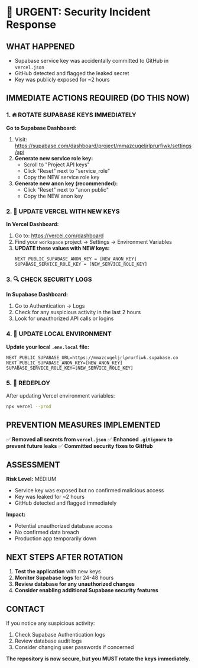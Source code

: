 # 🚨 URGENT: Security Incident Response

## WHAT HAPPENED
- Supabase service key was accidentally committed to GitHub in `vercel.json`
- GitHub detected and flagged the leaked secret
- Key was publicly exposed for ~2 hours

## IMMEDIATE ACTIONS REQUIRED (DO THIS NOW)

### 1. 🔥 ROTATE SUPABASE KEYS IMMEDIATELY

**Go to Supabase Dashboard:**
1. Visit: https://supabase.com/dashboard/project/mmazcugeljrlprurfiwk/settings/api
2. **Generate new service role key:**
   - Scroll to "Project API keys" 
   - Click "Reset" next to "service_role"
   - Copy the NEW service role key
3. **Generate new anon key (recommended):**
   - Click "Reset" next to "anon public"
   - Copy the NEW anon key

### 2. 🔄 UPDATE VERCEL WITH NEW KEYS

**In Vercel Dashboard:**
1. Go to: https://vercel.com/dashboard
2. Find your `workspace` project → Settings → Environment Variables
3. **UPDATE these values with NEW keys:**
   ```
   NEXT_PUBLIC_SUPABASE_ANON_KEY = [NEW_ANON_KEY]
   SUPABASE_SERVICE_ROLE_KEY = [NEW_SERVICE_ROLE_KEY]
   ```

### 3. 🔍 CHECK SECURITY LOGS

**In Supabase Dashboard:**
1. Go to Authentication → Logs
2. Check for any suspicious activity in the last 2 hours
3. Look for unauthorized API calls or logins

### 4. 📱 UPDATE LOCAL ENVIRONMENT

**Update your local `.env.local` file:**
```
NEXT_PUBLIC_SUPABASE_URL=https://mmazcugeljrlprurfiwk.supabase.co
NEXT_PUBLIC_SUPABASE_ANON_KEY=[NEW_ANON_KEY]
SUPABASE_SERVICE_ROLE_KEY=[NEW_SERVICE_ROLE_KEY]
```

### 5. 🚀 REDEPLOY

After updating Vercel environment variables:
```bash
npx vercel --prod
```

## PREVENTION MEASURES IMPLEMENTED

✅ **Removed all secrets from `vercel.json`**
✅ **Enhanced `.gitignore` to prevent future leaks**
✅ **Committed security fixes to GitHub**

## ASSESSMENT

**Risk Level:** MEDIUM
- Service key was exposed but no confirmed malicious access
- Key was leaked for ~2 hours
- GitHub detected and flagged immediately

**Impact:** 
- Potential unauthorized database access
- No confirmed data breach
- Production app temporarily down

## NEXT STEPS AFTER ROTATION

1. **Test the application** with new keys
2. **Monitor Supabase logs** for 24-48 hours
3. **Review database for any unauthorized changes**
4. **Consider enabling additional Supabase security features**

## CONTACT

If you notice any suspicious activity:
1. Check Supabase Authentication logs
2. Review database audit logs
3. Consider changing user passwords if concerned

**The repository is now secure, but you MUST rotate the keys immediately.**